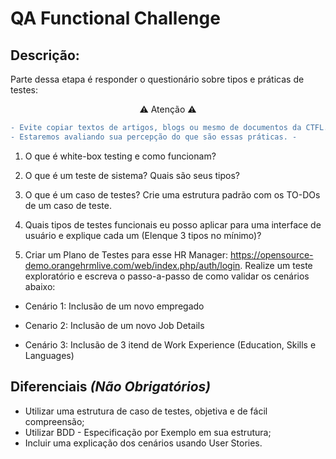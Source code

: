 # QA Functional Challenge

## Descrição:

Parte dessa etapa é responder o questionário sobre tipos e práticas de testes:

<p align="center">⚠️ Atenção ⚠️</p>

```diff
- Evite copiar textos de artigos, blogs ou mesmo de documentos da CTFL. -
- Estaremos avaliando sua percepção do que são essas práticas. -
```

1) O que é white-box testing e como funcionam?

2) O que é um teste de sistema? Quais são seus tipos?

3) O que é um caso de testes? Crie uma estrutura padrão com os TO-DOs de um caso de teste.

4) Quais tipos de testes funcionais eu posso aplicar para uma interface de usuário e explique cada um (Elenque 3 tipos no mínimo)?

5) Criar um Plano de Testes para esse HR Manager: https://opensource-demo.orangehrmlive.com/web/index.php/auth/login. Realize um teste exploratório e escreva o passo-a-passo de como validar os cenários abaixo:

- Cenário 1: Inclusão de um novo empregado

- Cenario 2: Inclusão de um novo Job Details

- Cenário 3: Inclusão de 3 itend de Work Experience (Education, Skills e Languages)

## Diferenciais *(Não Obrigatórios)*
- Utilizar uma estrutura de caso de testes, objetiva e de fácil compreensão;
- Utilizar BDD - Especificação por Exemplo em sua estrutura;
- Incluir uma explicação dos cenários usando User Stories.
